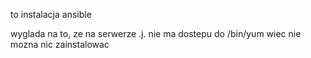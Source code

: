 
to instalacja ansible

wyglada na to, ze na serwerze .j. nie ma dostepu do /bin/yum wiec nie mozna nic zainstalowac

